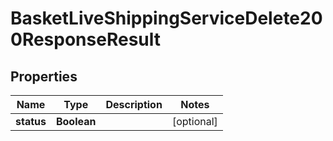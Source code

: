 

# BasketLiveShippingServiceDelete200ResponseResult


## Properties

Name | Type | Description | Notes
------------ | ------------- | ------------- | -------------
**status** | **Boolean** |  |  [optional]



